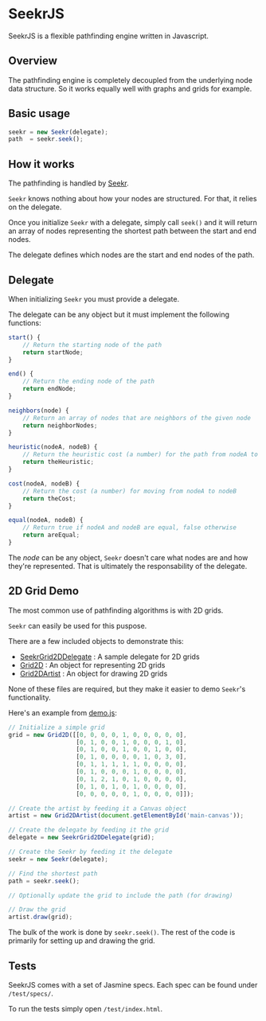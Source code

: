 SeekrJS
========
SeekrJS is a flexible pathfinding engine written in Javascript.

Overview
---------
The pathfinding engine is completely decoupled from the underlying node data structure. So it works equally well with graphs and grids for example.

Basic usage
-------------
```javascript
seekr = new Seekr(delegate);
path  = seekr.seek();
```

How it works
-------------
The pathfinding is handled by [Seekr](seekr.js).

`Seekr` knows nothing about how your nodes are structured. For that, it relies on the delegate.

Once you initialize `Seekr` with a delegate, simply call `seek()` and it will return an array of nodes representing the shortest path between the start and end nodes.

The delegate defines which nodes are the start and end nodes of the path.

Delegate
---------
When initializing `Seekr` you must provide a delegate.

The delegate can be any object but it must implement the following functions:

```javascript
start() {
    // Return the starting node of the path
    return startNode;
}

end() {
    // Return the ending node of the path
    return endNode;
}

neighbors(node) {
    // Return an array of nodes that are neighbors of the given node
    return neighborNodes;
}

heuristic(nodeA, nodeB) {
    // Return the heuristic cost (a number) for the path from nodeA to nodeB
    return theHeuristic;
}

cost(nodeA, nodeB) {
    // Return the cost (a number) for moving from nodeA to nodeB
    return theCost;
}

equal(nodeA, nodeB) {
    // Return true if nodeA and nodeB are equal, false otherwise
    return areEqual;
}
```

The *node* can be any object, `Seekr` doesn't care what nodes are and how they're represented. That is ultimately the responsability of the delegate.

2D Grid Demo
-------------

The most common use of pathfinding algorithms is with 2D grids.

`Seekr` can easily be used for this puspose.

There are a few included objects to demonstrate this:

* [SeekrGrid2DDelegate](delegates/seekr-grid-2d-delegate.js) : A sample delegate for 2D grids
* [Grid2D](grid2d/grid2d.js) : An object for representing 2D grids
* [Grid2DArtist](grid2d/grid2d-artist.js) : An object for drawing 2D grids

None of these files are required, but they make it easier to demo `Seekr`'s functionality.

Here's an example from [demo.js](demo/demo.js):

```javascript
// Initialize a simple grid
grid = new Grid2D([[0, 0, 0, 0, 1, 0, 0, 0, 0, 0],
                   [0, 1, 0, 0, 1, 0, 0, 0, 1, 0],
                   [0, 1, 0, 0, 1, 0, 0, 1, 0, 0],
                   [0, 1, 0, 0, 0, 0, 1, 0, 3, 0],
                   [0, 1, 1, 1, 1, 1, 0, 0, 0, 0],
                   [0, 1, 0, 0, 0, 1, 0, 0, 0, 0],
                   [0, 1, 2, 1, 0, 1, 0, 0, 0, 0],
                   [0, 1, 0, 1, 0, 1, 0, 0, 0, 0],
                   [0, 0, 0, 0, 0, 1, 0, 0, 0, 0]]);

// Create the artist by feeding it a Canvas object
artist = new Grid2DArtist(document.getElementById('main-canvas'));

// Create the delegate by feeding it the grid
delegate = new SeekrGrid2DDelegate(grid);

// Create the Seekr by feeding it the delegate
seekr = new Seekr(delegate);

// Find the shortest path
path = seekr.seek();

// Optionally update the grid to include the path (for drawing)

// Draw the grid
artist.draw(grid);
```

The bulk of the work is done by `seekr.seek()`. The rest of the code is primarily for setting up and drawing the grid.

Tests
------
SeekrJS comes with a set of Jasmine specs. Each spec can be found under `/test/specs/`.

To run the tests simply open `/test/index.html`.
